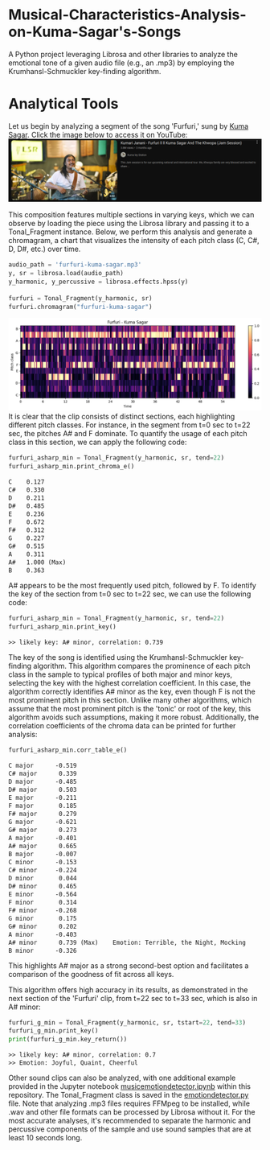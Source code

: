 # Musical-Characteristics-Analysis-on-Kuma-Sagar's-Songs
A Python project leveraging Librosa and other libraries to analyze the emotional tone of a given audio file (e.g., an .mp3) by employing the Krumhansl-Schmuckler key-finding algorithm.

# Analytical Tools
Let us begin by analyzing a segment of the song 'Furfuri,' sung by [Kuma Sagar](https://www.google.com/search?q=Kuma+sagar&client=ubuntu&hs=HRz&sca_esv=5a31cca9ef420a11&channel=fs&ei=jou8Z6OpDY_c2roPw8CNoQU&ved=0ahUKEwijqMvDy9yLAxUPrlYBHUNgI1QQ4dUDCA8&uact=5&oq=Kuma+sagar&gs_lp=Egxnd3Mtd2l6LXNlcnAiCkt1bWEgc2FnYXIyBxAAGIAEGBMyBxAAGIAEGBMyBxAAGIAEGBMyBxAAGIAEGBMyBxAAGIAEGBMyBxAAGIAEGBMyBxAAGIAEGBMyBxAAGIAEGBMyBxAAGIAEGBMyBxAAGIAEGBNIzB1Q6QhYhxtwAXgBkAEAmAHnAaAB7w-qAQUwLjUuNbgBA8gBAPgBAZgCCqACthGoAgDCAg4QABiABBixAxiDARiKBcICCxAAGIAEGLEDGIMBwgILEAAYgAQYsQMYigXCAggQABiABBixA8ICChAAGIAEGEMYigXCAgUQABiABJgDBvEFH18sTtkJ8c6SBwQyLTEwoAeJHw&sclient=gws-wiz-serp). Click the image below to access it on YouTube:
[<img src="furfuri-kuma-sagar_YT_link.png">](https://youtu.be/sCQDGs7W6mE?si=pT1_AbXhBbzEEgpt)

This composition features multiple sections in varying keys, which we can observe by loading the piece using the Librosa library and passing it to a Tonal_Fragment instance. Below, we perform this analysis and generate a chromagram, a chart that visualizes the intensity of each pitch class (C, C#, D, D#, etc.) over time.

```python
audio_path = 'furfuri-kuma-sagar.mp3'
y, sr = librosa.load(audio_path)
y_harmonic, y_percussive = librosa.effects.hpss(y)

furfuri = Tonal_Fragment(y_harmonic, sr)
furfuri.chromagram("furfuri-kuma-sagar")
```
[<img src="furfuri_chromagram.png">](https://github.com/Youbraj/YouTube-Music-Emotion-Detector/blob/main/furfuri_chromagram.png)
It is clear that the clip consists of distinct sections, each highlighting different pitch classes. For instance, in the segment from t=0 sec to t=22 sec, the pitches A# and F dominate. To quantify the usage of each pitch class in this section, we can apply the following code:

```python
furfuri_asharp_min = Tonal_Fragment(y_harmonic, sr, tend=22)
furfuri_asharp_min.print_chroma_e()
```
```
C 	 0.127
C# 	 0.330
D 	 0.211
D# 	 0.485
E 	 0.236
F 	 0.672
F# 	 0.312
G 	 0.227
G# 	 0.515
A 	 0.311
A# 	 1.000 (Max)
B 	 0.363
```
A# appears to be the most frequently used pitch, followed by F. To identify the key of the section from t=0 sec to t=22 sec, we can use the following code:
```python
furfuri_asharp_min = Tonal_Fragment(y_harmonic, sr, tend=22)
furfuri_asharp_min.print_key()
```
```
>> likely key: A# minor, correlation: 0.739
```
The key of the song is identified using the Krumhansl-Schmuckler key-finding algorithm. This algorithm compares the prominence of each pitch class in the sample to typical profiles of both major and minor keys, selecting the key with the highest correlation coefficient. In this case, the algorithm correctly identifies A# minor as the key, even though F is not the most prominent pitch in this section. Unlike many other algorithms, which assume that the most prominent pitch is the 'tonic' or root of the key, this algorithm avoids such assumptions, making it more robust. Additionally, the correlation coefficients of the chroma data can be printed for further analysis:
```python
furfuri_asharp_min.corr_table_e()
```
```
C major 	 -0.519
C# major 	  0.339
D major 	 -0.485
D# major 	  0.503
E major 	 -0.211
F major 	  0.185
F# major 	  0.279
G major 	 -0.621
G# major 	  0.273
A major 	 -0.401
A# major 	  0.665
B major 	 -0.007
C minor 	 -0.153
C# minor 	 -0.224
D minor 	  0.044
D# minor 	  0.465
E minor 	 -0.564
F minor 	  0.314
F# minor 	 -0.268
G minor 	  0.175
G# minor 	  0.202
A minor 	 -0.403
A# minor 	  0.739 (Max) 	 Emotion: Terrible, the Night, Mocking
B minor 	 -0.326
```
This highlights A# major as a strong second-best option and facilitates a comparison of the goodness of fit across all keys.

This algorithm offers high accuracy in its results, as demonstrated in the next section of the 'Furfuri' clip, from t=22 sec to t=33 sec, which is also in A# minor:
```python
furfuri_g_min = Tonal_Fragment(y_harmonic, sr, tstart=22, tend=33)
furfuri_g_min.print_key()
print(furfuri_g_min.key_return())
```
```
>> likely key: A# minor, correlation: 0.7
>> Emotion: Joyful, Quaint, Cheerful
```
Other sound clips can also be analyzed, with one additional example provided in the Jupyter notebook [musicemotiondetector.ipynb](https://github.com/Youbraj/musical-characteristics-analysis-on-Kuma-Sagar-s-songs/blob/main/musicemotiondetection.ipynb) within this repository. The Tonal_Fragment class is saved in the [emotiondetector.py](https://github.com/Youbraj/musical-characteristics-analysis-on-Kuma-Sagar-s-songs/blob/main/musicemotiondetection.py) file. Note that analyzing .mp3 files requires FFMpeg to be installed, while .wav and other file formats can be processed by Librosa without it. For the most accurate analyses, it's recommended to separate the harmonic and percussive components of the sample and use sound samples that are at least 10 seconds long.
